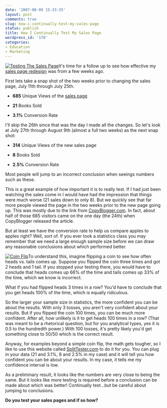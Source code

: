 ```yaml
---
date: '2007-08-09 15:33:35'
layout: post
comments: true
slug: how-i-continually-test-my-sales-page
status: publish
title: How I Continually Test My Sales Page
wordpress_id: '170'
categories:
- Education
- Marketing
---
```


[![Testing The Sales Page](http://s3.amazonaws.com/oldbloguploads/2007/08/806684_measure_it1-150x150.jpg)](http://s3.amazonaws.com/oldbloguploads/2007/08/806684_measure_it1.jpg)It's time for a follow up to see how effective my [sales page redesign](http://brianarmstrong.org/posts/a-1-page-ranking-on-google-and-a-redesigned-sales-letter/) was from a few weeks ago.

First lets take a snap shot of the two weeks prior to changing the sales page, July 11th through July 25th.



	
  * **685** Unique Views of the [sales page](http://www.startbreakingfree.com/breaking-free/)

	
  * **21** Books Sold

	
  * **3.1%** Conversion Rate



I'll skip the 26th since that was the day I made all the changes.  So let's look at July 27th through August 9th (almost a full two weeks) as the next snap shot:

	
  * **314** Unique Views of the new sales page

	
  * **8** Books Sold

	
  * **2.5%** Conversion Rate



Most people will jump to an incorrect conclusion when seeings numbers such as these.

This is a great example of how important it is to really test.  If I had just been watching the sales come in I would have had the impression that things were much worse (21 sales down to only 8).  But we quickly see that far more people viewed the page in the two weeks prior to the new page going up.  This was mostly due to the link from [CopyBlogger.com](http://www.copyblogger.com/).  In fact, about half of those 685 visitors came on the one day (the 24th) when CopyBlogger released the article.

But at least we have the conversion rate to help us compare apples to apples right?  Well, sort of.  If you ever took a statistics class you may remember that we need a large enough sample size before we can draw any reasonable conclusions about which performed better.

[![Coin Flip](http://s3.amazonaws.com/oldbloguploads/2007/08/_2006_03-march_07_pictures_01a-coinflip1-150x150.jpg)](http://s3.amazonaws.com/oldbloguploads/2007/08/_2006_03-march_07_pictures_01a-coinflip1.jpg)To understand this, imagine flipping a coin to see how often heads vs. tails comes up.  Suppose you flipped the coin three times and got 2 heads and 1 tail.  If you stopped your testing there, you would have to conclude that heads comes up 66% of the time and tails comes up 33% of the time, which we know is incorrect.

What if you had flipped heads 3 times in a row?  You'd have to conclude that you get heads 100% of the time, which is equally ridiculous.

So the larger your sample size in statistics, the more confident you can be about the results.  With only 3 tosses, you aren't very confident about your results.  But if you flipped the coin 100 times, you can be much more confident.  After all, how unlikely is it to get heads 100 times in a row?  (That was meant to be a rhetorical question, but for you analytical types, yes it is 0.5 to the hundredth power.)  With 100 tosses, it's pretty likely you'd get something close to 50/50 which is the correct result.

Anyway, for examples beyond a simple coin flip, the math gets tougher, so I like to use this website called [SplitTester.com](http://www.splittester.com/) to do it for you.  You can plug in your data (21 and 3.1%, 8 and 2.5% in my case) and it will tell you how confident you can be about your results.  In my case, it tells me my confidence interval is low.

As a preliminary result, it looks like the numbers are very close to being the same.  But it looks like more testing is required before a conclusion can be made about which was better!  Continually test...but be careful about jumping to conclusions.

**Do you test your sales pages and if so how?**
